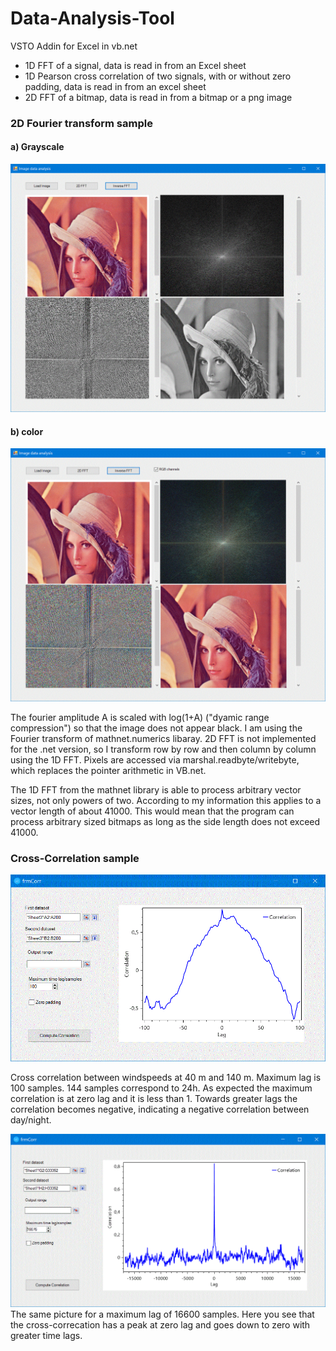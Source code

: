 # Data-Analysis-Tool
VSTO Addin for Excel in vb.net

- 1D FFT of a signal, data is read in from an Excel sheet
- 1D Pearson cross correlation of two signals, with or without zero padding, data is read in from an excel sheet
- 2D FFT of a bitmap, data is read in from a bitmap or a png image

### 2D Fourier transform sample
#### a) Grayscale
![2D FFT](https://github.com/Jens-Kluge/Data-Analysis-Tool/blob/master/screenshots/lena_fft.gif)
#### b) color
![2D FFT color](https://github.com/Jens-Kluge/Data-Analysis-Tool/blob/master/screenshots/lena_FFTcolor.GIF)

The fourier amplitude A is scaled with log(1+A) ("dyamic range compression") so that the image does not appear black. I am using the Fourier transform of mathnet.numerics libaray. 2D FFT is not implemented for the .net version, so I transform row by row and then column by column using the 1D FFT. Pixels are accessed via marshal.readbyte/writebyte, which replaces the pointer arithmetic in VB.net. 

The 1D FFT from the mathnet library is able to process arbitrary vector sizes, not only powers of two. According to my information this applies to a vector length of about 41000. This would mean that the program can process arbitrary sized bitmaps as long as the side length does not exceed 41000.

### Cross-Correlation sample
![cross correlatioin](https://github.com/Jens-Kluge/Data-Analysis-Tool/blob/master/corr%20windspeed%2040-140%2C%20max%20lag%20100.GIF)

Cross correlation between windspeeds at 40 m and 140 m. Maximum lag is 100 samples. 144 samples correspond to 24h. As expected the maximum correlation is at zero lag and it is less than 1. Towards greater lags the correlation becomes negative, indicating a negative correlation between day/night.

![cross correlation](https://github.com/Jens-Kluge/Data-Analysis-Tool/blob/master/corr%20wind%20speed%2040-140%20max%20time%20lag%2016600.GIF)
The same picture for a maximum lag of 16600 samples. Here you see that the cross-correcation has a peak at zero lag and goes down to zero with greater time lags.
